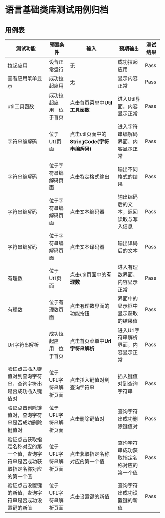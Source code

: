 # 语言基础类库测试用例归档

## 用例表

|测试功能|预置条件|输入|预期输出|测试结果|
|--------------------------------|--------------------------------|--------------------------------|--------------------------------|--------------------------------|
|拉起应用        |	设备正常运行|	无	|成功拉起应用|Pass|
|查看应用菜单显示|	成功拉起应用|	无	|显示内容正常|Pass|
|util工具函数| 成功拉起应用，位于首页 |	点击首页菜单中**Util工具函数**	|进入Util界面，内容显示正常|Pass|
|字符串编解码| 位于Util页面 |	点击util页面中的**StringCode(字符串编解码)**	|进入字符串编解码界面，内容显示正常|Pass|
|字符串编解码| 位于字符串编解码页面 |	点击特定格式输出	|输出不同格式的结果|Pass|
|字符串编解码| 位于字符串编解码页面 |	点击文本编码器	|输出编码后的文本，返回读取与写入信息|Pass|
|字符串编解码| 位于字符串编解码页面 |	点击文本译码器	|输出译码后的文本|Pass|
|有理数| 位于Util页面 |	点击util页面中的**有理数**	|进入有理数界面，内容显示正常|Pass|
|有理数| 位于有理数页面 |	点击有理数界面的功能按钮	|界面中的显示框中显示获取的结果值|Pass|
|Url字符串解析| 成功拉起应用，位于首页 |	点击首页菜单中**Url字符串解析**	|进入Url字符串解析界面，内容显示正常|Pass|
|验证点击插入键值对到查询字符串，查询字符串是否成功插入键值对|	位于URL字符串解析页面|   点击插入键值对到查询字符串|   插入键值对到查询字符串|Pass|
|验证点击删除键值对，查询字符串是否成功删除键值对|	位于URL字符串解析页面|   点击删除键值对|   查询字符串成功删除键值对|Pass|
|验证点击获取指定名称对应的第一个值，查询字符串是否成功获取指定名称对应的第一个值|	位于URL字符串解析页面|   点击获取指定名称对应的第一个值|   查询字符串成功获取指定名称对应的第一个值|Pass|
|验证点击设置键的新值，查询字符串是否成功设置键的新值|	位于URL字符串解析页面|   点击设置键的新值|   查询字符串成功设置键的新值|Pass|